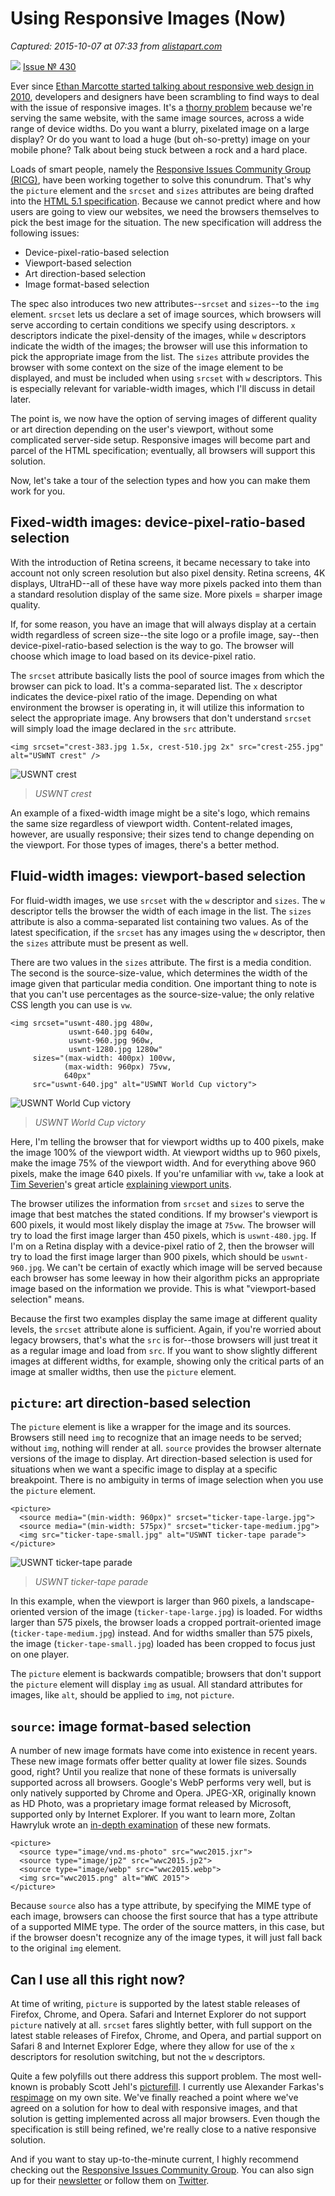 # Using Responsive Images (Now)

_Captured: 2015-10-07 at 07:33 from [alistapart.com](http://alistapart.com/article/using-responsive-images-now)_

![](http://alistapart.com/d/_made/d/responsiveImages430_960_450_81.jpg) [Issue № 430](http://alistapart.com/issue/430)

Ever since [Ethan Marcotte started talking about responsive web design in 2010](http://alistapart.com/article/responsive-web-design), developers and designers have been scrambling to find ways to deal with the issue of responsive images. It's a [thorny problem](https://css-tricks.com/responsive-images-hard/) because we're serving the same website, with the same image sources, across a wide range of device widths. Do you want a blurry, pixelated image on a large display? Or do you want to load a huge (but oh-so-pretty) image on your mobile phone? Talk about being stuck between a rock and a hard place.

Loads of smart people, namely the [Responsive Issues Community Group (RICG)](https://www.w3.org/community/respimg/), have been working together to solve this conundrum. That's why the `picture` element and the `srcset` and `sizes` attributes are being drafted into the [HTML 5.1 specification](http://www.w3.org/TR/html51/). Because we cannot predict where and how users are going to view our websites, we need the browsers themselves to pick the best image for the situation. The new specification will address the following issues:

  * Device-pixel-ratio-based selection
  * Viewport-based selection
  * Art direction-based selection
  * Image format-based selection

The spec also introduces two new attributes--`srcset` and `sizes`--to the `img` element. `srcset` lets us declare a set of image sources, which browsers will serve according to certain conditions we specify using descriptors. `x` descriptors indicate the pixel-density of the images, while `w` descriptors indicate the width of the images; the browser will use this information to pick the appropriate image from the list. The `sizes` attribute provides the browser with some context on the size of the image element to be displayed, and must be included when using `srcset` with `w` descriptors. This is especially relevant for variable-width images, which I'll discuss in detail later.

The point is, we now have the option of serving images of different quality or art direction depending on the user's viewport, without some complicated server-side setup. Responsive images will become part and parcel of the HTML specification; eventually, all browsers will support this solution.

Now, let's take a tour of the selection types and how you can make them work for you.

## Fixed-width images: device-pixel-ratio-based selection

With the introduction of Retina screens, it became necessary to take into account not only screen resolution but also pixel density. Retina screens, 4K displays, UltraHD--all of these have way more pixels packed into them than a standard resolution display of the same size. More pixels = sharper image quality.

If, for some reason, you have an image that will always display at a certain width regardless of screen size--the site logo or a profile image, say--then device-pixel-ratio-based selection is the way to go. The browser will choose which image to load based on its device-pixel ratio.

The `srcset` attribute basically lists the pool of source images from which the browser can pick to load. It's a comma-separated list. The `x` descriptor indicates the device-pixel ratio of the image. Depending on what environment the browser is operating in, it will utilize this information to select the appropriate image. Any browsers that don't understand `srcset` will simply load the image declared in the `src` attribute.
    
    
    <img srcset="crest-383.jpg 1.5x, crest-510.jpg 2x" src="crest-255.jpg" alt="USWNT crest" />
    

![USWNT crest](http://alistapart.com/d/430/crest-383.jpg)

> _USWNT crest_

An example of a fixed-width image might be a site's logo, which remains the same size regardless of viewport width. Content-related images, however, are usually responsive; their sizes tend to change depending on the viewport. For those types of images, there's a better method.

## Fluid-width images: viewport-based selection

For fluid-width images, we use `srcset` with the `w` descriptor and `sizes`. The `w` descriptor tells the browser the width of each image in the list. The `sizes` attribute is also a comma-separated list containing two values. As of the latest specification, if the `srcset` has any images using the `w` descriptor, then the `sizes` attribute must be present as well.

There are two values in the `sizes` attribute. The first is a media condition. The second is the source-size-value, which determines the width of the image given that particular media condition. One important thing to note is that you can't use percentages as the source-size-value; the only relative CSS length you can use is `vw`.
    
    
    <img srcset="uswnt-480.jpg 480w, 
                 uswnt-640.jpg 640w, 
                 uswnt-960.jpg 960w,
                 uswnt-1280.jpg 1280w" 
         sizes="(max-width: 400px) 100vw, 
                (max-width: 960px) 75vw, 
                640px" 
         src="uswnt-640.jpg" alt="USWNT World Cup victory">

![USWNT World Cup victory](http://alistapart.com/d/430/uswnt-640.jpg)

> _USWNT World Cup victory_

Here, I'm telling the browser that for viewport widths up to 400 pixels, make the image 100% of the viewport width. At viewport widths up to 960 pixels, make the image 75% of the viewport width. And for everything above 960 pixels, make the image 640 pixels. If you're unfamiliar with `vw`, take a look at [Tim Severien](https://timseverien.com/)'s great article [explaining viewport units](https://web-design-weekly.com/2014/11/18/viewport-units-vw-vh-vmin-vmax/).

The browser utilizes the information from `srcset` and `sizes` to serve the image that best matches the stated conditions. If my browser's viewport is 600 pixels, it would most likely display the image at `75vw`. The browser will try to load the first image larger than 450 pixels, which is `uswnt-480.jpg`. If I'm on a Retina display with a device-pixel ratio of 2, then the browser will try to load the first image larger than 900 pixels, which should be `uswnt-960.jpg`. We can't be certain of exactly which image will be served because each browser has some leeway in how their algorithm picks an appropriate image based on the information we provide. This is what "viewport-based selection" means.

Because the first two examples display the same image at different quality levels, the `srcset` attribute alone is sufficient. Again, if you're worried about legacy browsers, that's what the `src` is for--those browsers will just treat it as a regular image and load from `src`. If you want to show slightly different images at different widths, for example, showing only the critical parts of an image at smaller widths, then use the `picture` element.

## `picture`: art direction-based selection

The `picture` element is like a wrapper for the image and its sources. Browsers still need `img` to recognize that an image needs to be served; without `img`, nothing will render at all. `source` provides the browser alternate versions of the image to display. Art direction-based selection is used for situations when we want a specific image to display at a specific breakpoint. There is no ambiguity in terms of image selection when you use the `picture` element.
    
    
    <picture>
      <source media="(min-width: 960px)" srcset="ticker-tape-large.jpg">
      <source media="(min-width: 575px)" srcset="ticker-tape-medium.jpg">
      <img src="ticker-tape-small.jpg" alt="USWNT ticker-tape parade">
    </picture>

![USWNT ticker-tape parade](http://alistapart.com/d/430/ticker-tape-large.jpg)

> _USWNT ticker-tape parade_

In this example, when the viewport is larger than 960 pixels, a landscape-oriented version of the image (`ticker-tape-large.jpg`) is loaded. For widths larger than 575 pixels, the browser loads a cropped portrait-oriented image (`ticker-tape-medium.jpg`) instead. And for widths smaller than 575 pixels, the image (`ticker-tape-small.jpg`) loaded has been cropped to focus just on one player.

The `picture` element is backwards compatible; browsers that don't support the `picture` element will display `img` as usual. All standard attributes for images, like `alt`, should be applied to `img`, not `picture`.

## `source`: image format-based selection

A number of new image formats have come into existence in recent years. These new image formats offer better quality at lower file sizes. Sounds good, right? Until you realize that none of these formats is universally supported across all browsers. Google's WebP performs very well, but is only natively supported by Chrome and Opera. JPEG-XR, originally known as HD Photo, was a proprietary image format released by Microsoft, supported only by Internet Explorer. If you want to learn more, Zoltan Hawryluk wrote an [in-depth examination](http://www.useragentman.com/blog/2015/01/14/using-webp-jpeg2000-jpegxr-apng-now-with-picturefill-and-modernizr/) of these new formats.
    
    
    <picture>
      <source type="image/vnd.ms-photo" src="wwc2015.jxr">
      <source type="image/jp2" src="wwc2015.jp2">
      <source type="image/webp" src="wwc2015.webp">
      <img src="wwc2015.png" alt="WWC 2015">
    </picture>

Because `source` also has a type attribute, by specifying the MIME type of each image, browsers can choose the first source that has a type attribute of a supported MIME type. The order of the source matters, in this case, but if the browser doesn't recognize any of the image types, it will just fall back to the original `img` element.

## Can I use all this right now?

At time of writing, `picture` is supported by the latest stable releases of Firefox, Chrome, and Opera. Safari and Internet Explorer do not support `picture` natively at all. `srcset` fares slightly better, with full support on the latest stable releases of Firefox, Chrome, and Opera, and partial support on Safari 8 and Internet Explorer Edge, where they allow for use of the `x` descriptors for resolution switching, but not the `w` descriptors.

Quite a few polyfills out there address this support problem. The most well-known is probably Scott Jehl's [picturefill](http://scottjehl.github.io/picturefill/). I currently use Alexander Farkas's [respimage](https://github.com/aFarkas/respimage) on my own site. We've finally reached a point where we've agreed on a solution for how to deal with responsive images, and that solution is getting implemented across all major browsers. Even though the specification is still being refined, we're really close to a native responsive solution.

And if you want to stay up-to-the-minute current, I highly recommend checking out the [Responsive Issues Community Group](https://www.w3.org/community/respimg/). You can also sign up for their [newsletter](https://responsiveimages.org) or follow them on [Twitter](https://twitter.com/respimg).
